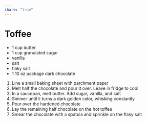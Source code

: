 ```yaml
---
share: "true"
---
```


# Toffee
- 1 cup butter
- 1 cup granulated sugar
- vanilla
- salt
- flaky salt
- 1 10 oz package dark chocolate

1. Line a small baking sheet with parchment paper
2. Melt half the chocolate and pour it over. Leave in fridge to cool
3. In a saucepan, melt butter. Add sugar, vanilla, and salt
4. Simmer until it turns a dark golden color, whisking constantly
5. Pour over the hardened chocolate
6. Lay the remaining half chocolate on the hot toffee
7. Smear the chocolate with a spatula and sprinkle on the flaky salt